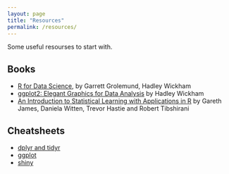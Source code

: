 ```yaml
---
layout: page
title: "Resources"
permalink: /resources/
---
```


Some useful resourses to start with.

## Books

* [R for Data Science](http://r4ds.had.co.nz/), by Garrett Grolemund, Hadley Wickham
* [ggplot2: Elegant Graphics for Data Analysis](http://ggplot2.org/book/) by Hadley Wickham
* [An Introduction to Statistical Learning with Applications in R](http://www-bcf.usc.edu/~gareth/ISL/) by Gareth James, Daniela Witten, Trevor Hastie and Robert Tibshirani


## Cheatsheets

* [dplyr and tidyr](https://www.rstudio.com/wp-content/uploads/2015/02/data-wrangling-cheatsheet.pdf)
* [ggplot](https://www.rstudio.com/wp-content/uploads/2015/03/ggplot2-cheatsheet.pdf)
* [shiny](http://shiny.rstudio.com/articles/cheatsheet.html)

